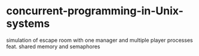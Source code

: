 # concurrent-programming-in-Unix-systems

simulation of escape room with one manager and multiple player processes feat. shared memory and semaphores